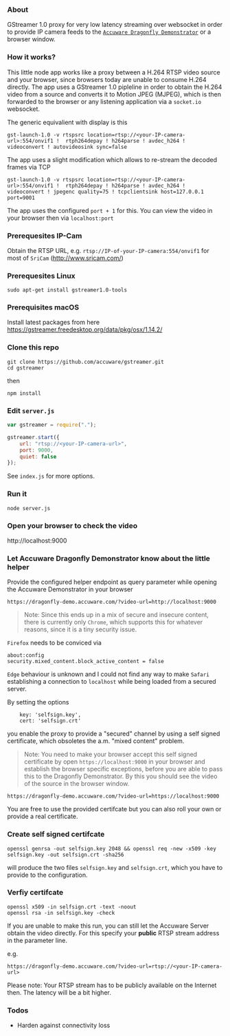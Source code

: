 ### About
GStreamer 1.0 proxy for very low latency streaming over websocket in order to provide IP camera feeds to the [`Accuware Dragonfly Demonstrator`](https://dragonfly-demo.accuware.com)  or a browser window.

### How it works?
This little node app works like a proxy between a H.264 RTSP video source and your browser, since browsers today are unable to consume H.264 directly. The app uses a GStreamer 1.0 pipleline in order to obtain the H.264 video from a source and converts it to Motion JPEG (MJPEG), which is then forwarded to the browser or any listening application via a `socket.io` websocket.

The generic equivalient with display is this

```
gst-launch-1.0 -v rtspsrc location=rtsp://<your-IP-camera-url>:554/onvif1 !  rtph264depay ! h264parse ! avdec_h264 ! videoconvert ! autovideosink sync=false
```

The app uses a slight modification which allows to re-stream the decoded frames via TCP 

```
gst-launch-1.0 -v rtspsrc location=rtsp://<your-IP-camera-url>:554/onvif1 !  rtph264depay ! h264parse ! avdec_h264 ! videoconvert ! jpegenc quality=75 ! tcpclientsink host=127.0.0.1 port=9001
```

The app uses the configured `port + 1` for this. You can view the video in your browser then via `localhost:port`


### Prerequesites IP-Cam
Obtain the RTSP URL, e.g. `rtsp://IP-of-your-IP-camera:554/onvif1` for most of `SriCam` (http://www.sricam.com/)

### Prerequesites Linux
```
sudo apt-get install gstreamer1.0-tools
```
### Prerequisites macOS
Install latest packages from here https://gstreamer.freedesktop.org/data/pkg/osx/1.14.2/


### Clone this repo
```
git clone https://github.com/accuware/gstreamer.git
cd gstreamer
```
then 
```
npm install
```

### Edit `server.js` 
```javascript
var gstreamer = require(".");

gstreamer.start({
    url: "rtsp://<your-IP-camera-url>",
    port: 9000,
    quiet: false
});
```

See `index.js` for more options.

### Run it 

```
node server.js
```

### Open your browser to check the video

http://localhost:9000


### Let Accuware Dragonfly Demonstrator know about the little helper
Provide the configured helper endpoint as query parameter while opening the Accuware Demonstrator in your browser

```
https://dragonfly-demo.accuware.com/?video-url=http://localhost:9000
```

> Note: Since this ends up in a mix of secure and insecure content, there is currently only `Chrome`, which supports this for whatever reasons, since it is a tiny security issue. 

`Firefox` needs to be conviced via 
```
about:config
security.mixed_content.block_active_content = false
```

`Edge` behaviour is unknown and I could not find any way to make `Safari` establishing a connection to `localhost` while being loaded from a secured server.

By setting the options

```
    key: 'selfsign.key',
    cert: 'selfsign.crt'
```

you enable the proxy to provide a "secured" channel by using a self signed certificate, which obsoletes the a.m. "mixed content" problem.

> Note: You need to make your browser accept this self signed certificate by open `https://localhost:9000` in your browser and establish the browser specific exceptions, before you are able to pass this to the Dragonfly Demonstrator. By this you should see the video of the source in the browser window.

```
https://dragonfly-demo.accuware.com/?video-url=https://localhost:9000
```


You are free to use the provided certifcate but you can also roll your own or provide a real certificate.

### Create self signed certifcate
```
openssl genrsa -out selfsign.key 2048 && openssl req -new -x509 -key selfsign.key -out selfsign.crt -sha256
```

will produce the two files `selfsign.key` and `selfsign.crt`, which you have to provide to the configuration.

### Verfiy certifcate
```
openssl x509 -in selfsign.crt -text -noout
openssl rsa -in selfsign.key -check
````


If you are unable to make this run, you can still let the Accuware Server obtain the video directly. For this specify your **public** RTSP stream address in the parameter line.

e.g.

```
https://dragonfly-demo.accuware.com/?video-url=rtsp://<your-IP-camera-url>
```

Please note: Your RTSP stream has to be publicly available on the Internet then. The latency will be a bit higher.

### Todos

- Harden against connectivity loss




